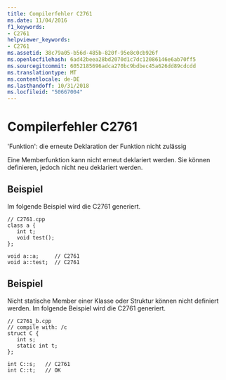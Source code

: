 ```yaml
---
title: Compilerfehler C2761
ms.date: 11/04/2016
f1_keywords:
- C2761
helpviewer_keywords:
- C2761
ms.assetid: 38c79a05-b56d-485b-820f-95e8c0cb926f
ms.openlocfilehash: 6ad42beea28bd2070d1c7dc12086146e6ab70ff5
ms.sourcegitcommit: 6052185696adca270bc9bdbec45a626dd89cdcdd
ms.translationtype: MT
ms.contentlocale: de-DE
ms.lasthandoff: 10/31/2018
ms.locfileid: "50667004"
---
```

# <a name="compiler-error-c2761"></a>Compilerfehler C2761

'Funktion': die erneute Deklaration der Funktion nicht zulässig

Eine Memberfunktion kann nicht erneut deklariert werden. Sie können definieren, jedoch nicht neu deklariert werden.

## <a name="example"></a>Beispiel

Im folgende Beispiel wird die C2761 generiert.

```
// C2761.cpp
class a {
   int t;
   void test();
};

void a::a;     // C2761
void a::test;  // C2761

```

## <a name="example"></a>Beispiel

Nicht statische Member einer Klasse oder Struktur können nicht definiert werden.  Im folgende Beispiel wird die C2761 generiert.

```
// C2761_b.cpp
// compile with: /c
struct C {
   int s;
   static int t;
};

int C::s;   // C2761
int C::t;   // OK
```